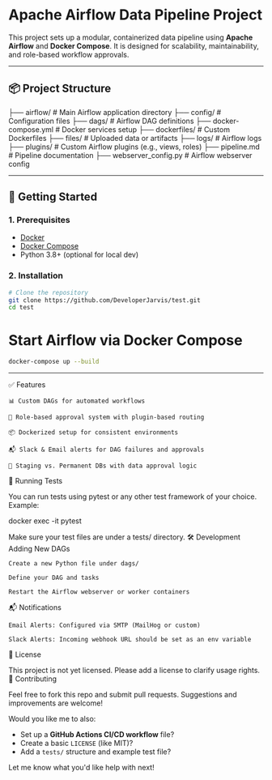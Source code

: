 # Apache Airflow Data Pipeline Project

This project sets up a modular, containerized data pipeline using **Apache Airflow** and **Docker Compose**. It is designed for scalability, maintainability, and role-based workflow approvals.

---

## 📦 Project Structure

├── airflow/ # Main Airflow application directory 
├── config/ # Configuration files 
├── dags/ # Airflow DAG definitions 
├── docker-compose.yml # Docker services setup 
├── dockerfiles/ # Custom Dockerfiles 
├── files/ # Uploaded data or artifacts 
├── logs/ # Airflow logs 
├── plugins/ # Custom Airflow plugins (e.g., views, roles) 
├── pipeline.md # Pipeline documentation 
├── webserver_config.py # Airflow webserver config

---

## 🚀 Getting Started

### 1. Prerequisites

- [Docker](https://www.docker.com/)
- [Docker Compose](https://docs.docker.com/compose/)
- Python 3.8+ (optional for local dev)

### 2. Installation

```bash
# Clone the repository
git clone https://github.com/DeveloperJarvis/test.git
cd test
```

# Start Airflow via Docker Compose
```bash
docker-compose up --build
```

---

✅ Features

    📊 Custom DAGs for automated workflows

    🔐 Role-based approval system with plugin-based routing

    📦 Dockerized setup for consistent environments

    📬 Slack & Email alerts for DAG failures and approvals

    📂 Staging vs. Permanent DBs with data approval logic

🧪 Running Tests

You can run tests using pytest or any other test framework of your choice. Example:

docker exec -it <airflow-worker-container> pytest

Make sure your test files are under a tests/ directory.
🛠️ Development
Adding New DAGs

    Create a new Python file under dags/

    Define your DAG and tasks

    Restart the Airflow webserver or worker containers

📬 Notifications

    Email Alerts: Configured via SMTP (MailHog or custom)

    Slack Alerts: Incoming webhook URL should be set as an env variable

📄 License

This project is not yet licensed. Please add a license to clarify usage rights.
🙌 Contributing

Feel free to fork this repo and submit pull requests. Suggestions and improvements are welcome!

Would you like me to also:

- Set up a **GitHub Actions CI/CD workflow** file?
- Create a basic `LICENSE` (like MIT)?
- Add a `tests/` structure and example test file?

Let me know what you'd like help with next!
